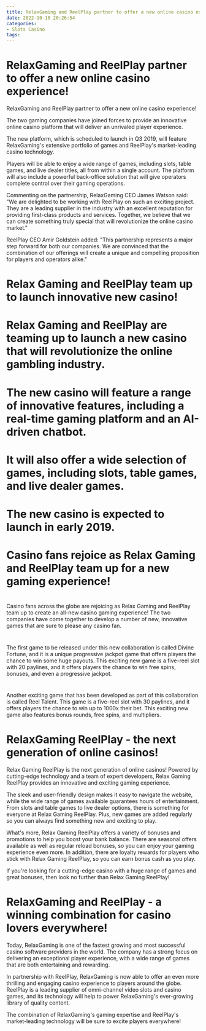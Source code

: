 ```yaml
---
title: RelaxGaming and ReelPlay partner to offer a new online casino experience!
date: 2022-10-10 20:26:54
categories:
- Slots Casino
tags:
---
```



#  RelaxGaming and ReelPlay partner to offer a new online casino experience!

RelaxGaming and ReelPlay partner to offer a new online casino experience!

The two gaming companies have joined forces to provide an innovative online casino platform that will deliver an unrivaled player experience.

The new platform, which is scheduled to launch in Q3 2019, will feature RelaxGaming's extensive portfolio of games and ReelPlay's market-leading casino technology.

Players will be able to enjoy a wide range of games, including slots, table games, and live dealer titles, all from within a single account. The platform will also include a powerful back-office solution that will give operators complete control over their gaming operations.

Commenting on the partnership, RelaxGaming CEO James Watson said: "We are delighted to be working with ReelPlay on such an exciting project. They are a leading supplier in the industry with an excellent reputation for providing first-class products and services. Together, we believe that we can create something truly special that will revolutionize the online casino market."

ReelPlay CEO Amir Goldstein added: "This partnership represents a major step forward for both our companies. We are convinced that the combination of our offerings will create a unique and compelling proposition for players and operators alike."

#  Relax Gaming and ReelPlay team up to launch innovative new casino!

# Relax Gaming and ReelPlay are teaming up to launch a new casino that will revolutionize the online gambling industry.

# The new casino will feature a range of innovative features, including a real-time gaming platform and an AI-driven chatbot.

# It will also offer a wide selection of games, including slots, table games, and live dealer games.

# The new casino is expected to launch in early 2019.

#  Casino fans rejoice as Relax Gaming and ReelPlay team up for a new gaming experience!

#

Casino fans across the globe are rejoicing as Relax Gaming and ReelPlay team up to create an all-new casino gaming experience! The two companies have come together to develop a number of new, innovative games that are sure to please any casino fan.

#

The first game to be released under this new collaboration is called Divine Fortune, and it is a unique progressive jackpot game that offers players the chance to win some huge payouts. This exciting new game is a five-reel slot with 20 paylines, and it offers players the chance to win free spins, bonuses, and even a progressive jackpot.

#

Another exciting game that has been developed as part of this collaboration is called Reel Talent. This game is a five-reel slot with 30 paylines, and it offers players the chance to win up to 1000x their bet. This exciting new game also features bonus rounds, free spins, and multipliers.

#  RelaxGaming ReelPlay - the next generation of online casinos!

Relax Gaming ReelPlay is the next generation of online casinos! Powered by cutting-edge technology and a team of expert developers, Relax Gaming ReelPlay provides an innovative and exciting gaming experience.

The sleek and user-friendly design makes it easy to navigate the website, while the wide range of games available guarantees hours of entertainment. From slots and table games to live dealer options, there is something for everyone at Relax Gaming ReelPlay. Plus, new games are added regularly so you can always find something new and exciting to play.

What's more, Relax Gaming ReelPlay offers a variety of bonuses and promotions to help you boost your bank balance. There are seasonal offers available as well as regular reload bonuses, so you can enjoy your gaming experience even more. In addition, there are loyalty rewards for players who stick with Relax Gaming ReelPlay, so you can earn bonus cash as you play.

If you're looking for a cutting-edge casino with a huge range of games and great bonuses, then look no further than Relax Gaming ReelPlay!

#  RelaxGaming and ReelPlay - a winning combination for casino lovers everywhere!

Today, RelaxGaming is one of the fastest growing and most successful casino software providers in the world. The company has a strong focus on delivering an exceptional player experience, with a wide range of games that are both entertaining and rewarding.

In partnership with ReelPlay, RelaxGaming is now able to offer an even more thrilling and engaging casino experience to players around the globe. ReelPlay is a leading supplier of omni-channel video slots and casino games, and its technology will help to power RelaxGaming's ever-growing library of quality content.

The combination of RelaxGaming's gaming expertise and ReelPlay's market-leading technology will be sure to excite players everywhere!